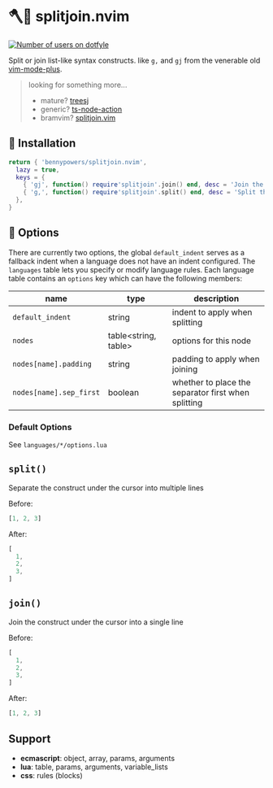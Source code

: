 # 🪓🧷 splitjoin.nvim

[![Number of users on dotfyle][dotfyle-badge]][dotfyle]

Split or join list-like syntax constructs. like `g,` and `gj` from the venerable 
old [vim-mode-plus][vmp].

> looking for something more...
>  - mature? [treesj][treesj]  
>  - generic? [ts-node-action][tna]  
>  - bramvim? [splitjoin.vim][sjv]  

## 🚚 Installation

```lua
return { 'bennypowers/splitjoin.nvim',
  lazy = true,
  keys = {
    { 'gj', function() require'splitjoin'.join() end, desc = 'Join the object under cursor' },
    { 'g,', function() require'splitjoin'.split() end, desc = 'Split the object under cursor' },
  },
}
```

## 🎁 Options

There are currently two options, the global `default_indent` serves as a 
fallback indent when a language does not have an indent configured. The 
`languages` table lets you specify or modify language rules. Each language table 
contains an `options` key which can have the following members:

| name                    | type                  | description                                         |
| ----                    | ----                  | -----------                                         |
| `default_indent`        | string                | indent to apply when splitting                      |
| `nodes`                 | table<string, table>  | options for this node                               |
| `nodes[name].padding`   | string                | padding to apply when joining                       |
| `nodes[name].sep_first` | boolean               | whether to place the separator first when splitting |

### Default Options

See `languages/*/options.lua`

## `split()`

Separate the construct under the cursor into multiple lines

Before:
```javascript
[1, 2, 3]
```
After:
```javascript
[
  1,
  2,
  3,
]
```

## `join()`

Join the construct under the cursor into a single line

Before:
```javascript
[
  1,
  2,
  3,
]
```
After:
```javascript
[1, 2, 3]
```

## Support

- **ecmascript**: object, array, params, arguments
- **lua**: table, params, arguments, variable_lists
- **css**: rules (blocks)

[vmp]: https://github.com/t9md/atom-vim-mode-plus
[sjv]: https://github.com/AndrewRadev/splitjoin.vim
[treesj]: https://github.com/Wansmer/treesj
[tna]: https://github.com/CKolkey/ts-node-action/
[dotfyle]: https://dotfyle.com/plugins/bennypowers/splitjoin.nvim
[dotfyle-badge]: https://dotfyle.com/plugins/bennypowers/splitjoin.nvim/shield
